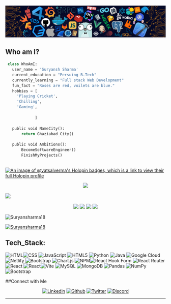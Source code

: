 ![Github Banner](https://github.com/Jaydeep-Yadav/Jaydeep-Yadav/blob/main/banner.png)

## Who am I?

 ```python
  class WhoAmI:
    user_name = 'Suryansh Sharma'
	current_education = "Persuing B.Tech"
    currently_learning = "Full stack Web Development"
    fun_fact = "Roses are red, voilets are blue."
	hobbies = [
	  'Playing Cricket',
 	  'Chilling',
	  'Gaming',
	  
	          ]
	
	public void NameCity():
		return Ghaziabad_City()
	
	public void Ambitions():
		BecomeSoftwareEngineer()
		FinishMyProjects()



 ```

[![An image of @vatsalverma's Holopin badges, which is a link to view their full Holopin profile](https://holopin.me/vatsalverma)](https://holopin.io/@Suryansharma18)
<center>
  
 ![](https://komarev.com/ghpvc/?username=Suryansharma18&abbreviated=true)

</center>

![](https://raw.githubusercontent.com/vn7n24fzkq/Suryansharma18/master/profile-summary-card-output/solarized/0-profile-details.svg)

<div align="center">
	
![](https://github-profile-summary-cards.vercel.app/api/cards/profile-details?username=Suryansharma18-&theme=default)
![](http://github-profile-summary-cards.vercel.app/api/cards/most-commit-language?username=Suryansharma18&theme=vue)
![](http://github-profile-summary-cards.vercel.app/api/cards/stats?username=Suryansharma18&theme=nord_bright&)
![](https://github-readme-streak-stats.herokuapp.com/?user=Suryansharma18&theme=vue&hide_border=true)
 <br/>
</div> 
<div align="center">
</div>

<p align="left"> <img src="https://komarev.com/ghpvc/?username=Suryansharma18&label=Profile%20views&color=0e75b6&style=flat" alt="Suryansharma18" /> </p>

<p align="left"> <a href="https://github.com/ryo-ma/github-profile-trophy"><img src="https://github-profile-trophy.vercel.app/?username=Suryansharma18" alt="Suryansharma18" /></a> </p>



## Tech_Stack:


![HTML](https://img.shields.io/badge/-HTML5-E34F26?style=for-the-badge&logo=html5&logoColor=white)![CSS](https://img.shields.io/badge/-CSS3-1572B6?style=for-the-badge&logo=css3) 
 ![JavaScript](https://img.shields.io/badge/javascript-%23323330.svg?style=for-the-badge&logo=javascript&logoColor=%23F7DF1E) ![HTML5](https://img.shields.io/badge/html5-%23E34F26.svg?style=for-the-badge&logo=html5&logoColor=white) ![Python](https://img.shields.io/badge/python-3670A0?style=for-the-badge&logo=python&logoColor=ffdd54)  ![Java](https://img.shields.io/badge/java-%23ED8B00.svg?style=for-the-badge&logo=openjdk&logoColor=white) ![Google Cloud](https://img.shields.io/badge/GoogleCloud-%234285F4.svg?style=for-the-badge&logo=google-cloud&logoColor=white) ![Netlify](https://img.shields.io/badge/netlify-%23000000.svg?style=for-the-badge&logo=netlify&logoColor=#00C7B7) ![Bootstrap](https://img.shields.io/badge/bootstrap-%238511FA.svg?style=for-the-badge&logo=bootstrap&logoColor=white) ![Chart.js](https://img.shields.io/badge/chart.js-F5788D.svg?style=for-the-badge&logo=chart.js&logoColor=white) ![NPM](https://img.shields.io/badge/NPM-%23CB3837.svg?style=for-the-badge&logo=npm&logoColor=white)![React Hook Form](https://img.shields.io/badge/React%20Hook%20Form-%23EC5990.svg?style=for-the-badge&logo=reacthookform&logoColor=white) ![React Router](https://img.shields.io/badge/React_Router-CA4245?style=for-the-badge&logo=react-router&logoColor=white) ![React](https://img.shields.io/badge/-React%20Query-FF4154?style=for-the-badge&logo=react%20query&logoColor=white) ![React](https://img.shields.io/badge/react-%2320232a.svg?style=for-the-badge&logo=react&logoColor=%2361DAFB)![Vite](https://img.shields.io/badge/vite-%23646CFF.svg?style=for-the-badge&logo=vite&logoColor=white)  ![MySQL](https://img.shields.io/badge/mysql-%2300000f.svg?style=for-the-badge&logo=mysql&logoColor=white) ![MongoDB](https://img.shields.io/badge/MongoDb-%234ea94b.svg?style=for-the-badge&logoColor=white) ![Pandas](https://img.shields.io/badge/pandas-%23150458.svg?style=for-the-badge&logo=pandas&logoColor=white) ![NumPy](https://img.shields.io/badge/numpy-%23013243.svg?style=for-the-badge&logo=numpy&logoColor=white) ![Bootstrap](https://img.shields.io/badge/JSP-%238511FA.svg?style=for-the-badge&logoColor=white) 




##Connect with Me


<p align="center">
  <a href="https://www.linkedin.com/in/suryansh-sharma-586813288/"><img alt="Linkedin" title="Suryansh Sharma Linkedin" src="https://img.shields.io/badge/LinkedIn-0077B5?style=for-the-badge&logo=linkedin&logoColor=white"></a>
  <a href="https://github.com/Suryansharma18"><img alt="Github" title="Suryansh Sharma Github" src="https://img.shields.io/badge/GitHub-100000?style=for-the-badge&logo=github&logoColor=white"></a>
<a href="https://x.com/Gigipisho"><img alt="Twitter" title="Suryansh Sharma Twitter" src="https://img.shields.io/badge/Twitter-1DA1F2?style=for-the-badge&logo=twitter&logoColor=white"></a>
<a href="https://discord.gg/suryanshsharma3924"><img alt="Discord" title="Suryansh Sharma Discord" src="https://img.shields.io/badge/Discord-%238511FA.svg?style=for-the-badge&logoColor=white"></a>
</p>


 


---
